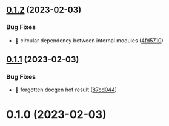 ## [0.1.2](https://github.com/soul-codes/diots/compare/0.1.1...0.1.2) (2023-02-03)


### Bug Fixes

* 🐛 circular dependency between internal modules ([4fd5710](https://github.com/soul-codes/diots/commit/4fd5710f57ced6de8c038af52d75d8eb2d106a01))

## [0.1.1](https://github.com/soul-codes/diots/compare/0.1.0...0.1.1) (2023-02-03)


### Bug Fixes

* 🐛 forgotten docgen hof result ([87cd044](https://github.com/soul-codes/diots/commit/87cd044a48453a1aba5ae5330d2f6940ad6b0638))

# 0.1.0 (2023-02-03)

